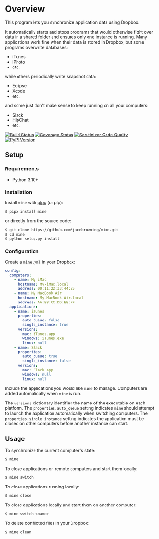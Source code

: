 # Overview

This program lets you synchronize application data using Dropbox.

It automatically starts and stops programs that would otherwise fight over data in a shared folder and ensures only one instance is running. Many applications work fine when their data is stored in Dropbox, but some programs overwrite databases:

- iTunes
- iPhoto
- etc.

while others periodically write snapshot data:

- Eclipse
- Xcode
- etc.

and some just don't make sense to keep running on all your computers:

- Slack
- HipChat
- etc.

[![Build Status](https://img.shields.io/travis/com/jacebrowning/mine/main.svg?label=build)](https://travis-ci.com/jacebrowning/mine)
[![Coverage Status](https://img.shields.io/coveralls/jacebrowning/mine/main.svg)](https://coveralls.io/r/jacebrowning/mine)
[![Scrutinizer Code Quality](https://img.shields.io/scrutinizer/g/jacebrowning/mine.svg)](https://scrutinizer-ci.com/g/jacebrowning/mine/?branch=main)
[![PyPI Version](https://img.shields.io/pypi/v/mine.svg)](https://pypi.org/project/mine)

## Setup

### Requirements

- Python 3.10+

### Installation

Install `mine` with [pipx](https://pipxproject.github.io/pipx/installation/) (or pip):

```sh
$ pipx install mine
```

or directly from the source code:

```sh
$ git clone https://github.com/jacebrowning/mine.git
$ cd mine
$ python setup.py install
```

### Configuration

Create a `mine.yml` in your Dropbox:

```yaml
config:
  computers:
    - name: My iMac
      hostname: My-iMac.local
      address: 00:11:22:33:44:55
    - name: My MacBook Air
      hostname: My-MacBook-Air.local
      address: AA:BB:CC:DD:EE:FF
  applications:
    - name: iTunes
      properties:
        auto_queue: false
        single_instance: true
      versions:
        mac: iTunes.app
        windows: iTunes.exe
        linux: null
    - name: Slack
      properties:
        auto_queue: true
        single_instance: false
      versions:
        mac: Slack.app
        windows: null
        linux: null
```

Include the applications you would like `mine` to manage. Computers are added automatically when `mine` is run.

The `versions` dictionary identifies the name of the executable on each platform. The `properties.auto_queue` setting indicates `mine` should attempt to launch the application automatically when switching computers. The `properties.single_instance` setting indicates the application must be closed on other computers before another instance can start.

## Usage

To synchronize the current computer's state:

```sh
$ mine
```

To close applications on remote computers and start them locally:

```sh
$ mine switch
```

To close applications running locally:

```sh
$ mine close
```

To close applications locally and start them on another computer:

```sh
$ mine switch <name>
```

To delete conflicted files in your Dropbox:

```sh
$ mine clean
```
